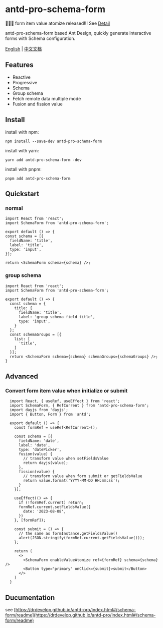 # antd-pro-schema-form

🎉🎉🎉 form item value atomize released!!! See [Detail](https://drdevelop.github.io/antd-pro/index.html#/en/schema-form/convert-value)

antd-pro-schema-form based Ant Design, quickly generate interactive forms with Schema configuration.

[English](https://drdevelop.github.io/antd-pro/index.html#/en/schema-form/readme) | [中文文档](https://drdevelop.github.io/antd-pro/index.html#/schema-form/readme)

## Features
- Reactive
- Progressive
- Schema
- Group schema
- Fetch remote data multiple mode
- Fusion and fission value

## Install

install with npm:
```
npm install --save-dev antd-pro-schema-form
```

install with yarn:
```
yarn add antd-pro-schema-form -dev
```

install with pnpm:
```
pnpm add antd-pro-schema-form
```

## Quickstart
### normal
```tsx
import React from 'react';
import SchemaForm from 'antd-pro-schema-form';

export default () => {
const schema = [{
  fieldName: 'title',
  label: 'title',
  type: 'input',
}];

return <SchemaForm schema={schema} />;
```

### group schema
```tsx
import React from 'react';
import SchemaForm from 'antd-pro-schema-form';

export default () => {
  const schema = {
    title: {
      fieldName: 'title',
      label: 'group schema field title',
      type: 'input',
    }
  };
  const schemaGroups = [{
    list: [
      'title',
    ]
  }];
  return <SchemaForm schema={schema} schemaGroups={schemaGroups} />;
}
```

## Advanced
### Convert form item value when initialize or submit
```tsx
  import React, { useRef, useEffect } from 'react';
  import SchemaForm, { RefCurrent } from 'antd-pro-schema-form';
  import dayjs from 'dayjs';
  import { Button, Form } from 'antd';

  export default () => {
    const formRef = useRef<RefCurrent>();

    const schema = [{
      fieldName: 'date',
      label: 'date',
      type: 'datePicker',
      fusion(value) {
        // transform value when setFieldsValue
        return dayjs(value);
      },
      fission(value) {
        // transform value when form submit or getFieldsValue
        return value.format('YYYY-MM-DD HH:mm:ss');
      }
    }];

    useEffect(() => {
      if (!formRef.current) return;
      formRef.current.setFieldsValue({
        date: '2023-08-08',
      })
    }, [formRef]);

    const submit = () => {
      // the same as formInstance.getFieldsValue()
      alert(JSON.stringify(formRef.current.getFieldsValue()));
    };

    return (
      <>
        <SchemaForm enableValueAtomize ref={formRef} schema={schema} />
        <Button type="primary" onClick={submit}>submit</Button>
      </>
    )
  }
```
## Ducumentation
see [https://drdevelop.github.io/antd-pro/index.html#/schema-form/readme](https://drdevelop.github.io/antd-pro/index.html#/schema-form/readme)
